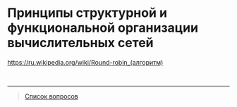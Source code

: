 # Принципы структурной и функциональной организации вычислительных сетей




https://ru.wikipedia.org/wiki/Round-robin_(алгоритм)

&nbsp;
<hr>

> [Список вопросов](Вопросы_ТПП.md)